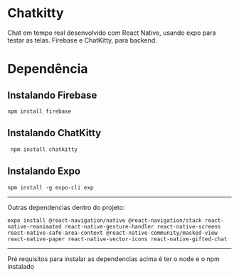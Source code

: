 # Chatkitty

Chat em tempo real desenvolvido com React Native, usando expo para testar as telas. Firebase e ChatKitty, para backend. 

# Dependência
## Instalando Firebase
```shell
npm install firebase
```

## Instalando ChatKitty
```shell
 npm install chatkitty
```

## Instalando Expo

```shell
npm install -g expo-cli exp
```
*******

Outras dependencias dentro do projeto:

```shell
expo install @react-navigation/native @react-navigation/stack react-native-reanimated react-native-gesture-handler react-native-screens react-native-safe-area-context @react-native-community/masked-view react-native-paper react-native-vector-icons react-native-gifted-chat
```

*******

Pré requisitos para instalar as dependencias acima é ter o node e o npm instalado
